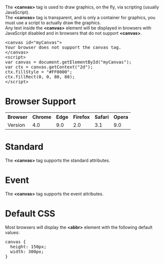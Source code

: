 The <b>&lt;canvas&gt;</b> tag is used to draw graphics, on the fly, via scripting (usually JavaScript).
<br>
The <b>&lt;canvas&gt;</b> tag is transparent, and is only a container for graphics, you must use a script to actually draw the graphics.
<br>
Any text inside the <b>&lt;canvas&gt;</b> element will be displayed in browsers with JavaScript disabled and in browsers that do not support <b>&lt;canvas&gt;</b>.
<pre>
&lt;canvas id="myCanvas"&gt;
Your browser does not support the canvas tag.
&lt;/canvas&gt;
&lt;script&gt;
var canvas = document.getElementById("myCanvas");
var ctx = canvas.getContext("2d");
ctx.fillStyle = "#FF0000";
ctx.fillRect(0, 0, 80, 80);
&lt;/script&gt;
</pre>
<h1>Browser Support</h1>
<table class="ws-table-all notranslate">
  <tr>
    <th>Browser</th>
    <th>Chrome</th>
    <th>Edge</th>
    <th>Firefox</th>
    <th>Safari</th>
    <th>Opera</th>
  </tr>
  <tr>
    <td>Version</td>
    <td>4.0</td>
    <td>9.0</td>
    <td>2.0</td>
    <td>3.1</td>
    <td>9.0</td>
  </tr>
</table>
<h1>Standard</h1>
The <b>&lt;canvas&gt;</b> tag supports the standard attributes.
<h1>Event</h1>
The <b>&lt;canvas&gt;</b> tag supports the event attributes.
<h1>Default CSS</h1>
Most browsers will display the <b>&lt;abbr&gt;</b> element with the following default values:
<pre>
canvas {
  height: 150px;
  width: 300px;
}
</pre>
